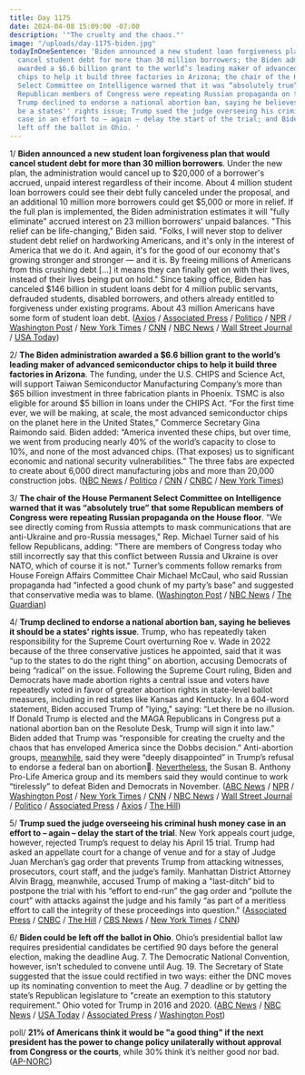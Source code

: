 ```yaml
---
title: Day 1175
date: 2024-04-08 15:09:00 -07:00
description: '"The cruelty and the chaos."'
image: "/uploads/day-1175-biden.jpg"
todayInOneSentence: 'Biden announced a new student loan forgiveness plan that would
  cancel student debt for more than 30 million borrowers; the Biden administration
  awarded a $6.6 billion grant to the world’s leading maker of advanced semiconductor
  chips to help it build three factories in Arizona; the chair of the House Permanent
  Select Committee on Intelligence warned that it was “absolutely true” that some
  Republican members of Congress were repeating Russian propaganda on the House floor;
  Trump declined to endorse a national abortion ban, saying he believes it should
  be a states'' rights issue; Trump sued the judge overseeing his criminal hush money
  case in an effort to – again – delay the start of the trial; and Biden could be
  left off the ballot in Ohio. '
---
```


1/ **Biden announced a new student loan forgiveness plan that would cancel student debt for more than 30 million borrowers**. Under the new plan, the administration would cancel up to $20,000 of a borrower's accrued, unpaid interest regardless of their income. About 4 million student loan borrowers could see their debt fully canceled under the proposal, and an additional 10 million more borrowers could get $5,000 or more in relief. If the full plan is implemented, the Biden administration estimates it will "fully eliminate" accrued interest on 23 million borrowers' unpaid balances. "This relief can be life-changing," Biden said. "Folks, I will never stop to deliver student debt relief on hardworking Americans, and it's only in the interest of America that we do it. And again, it's for the good of our economy that's growing stronger and stronger — and it is. By freeing millions of Americans from this crushing debt \[...\] it means they can finally get on with their lives, instead of their lives being put on hold." Since taking office, Biden has canceled $146 billion in student loans debt for 4 million public servants, defrauded students, disabled borrowers, and others already entitled to forgiveness under existing programs. About 43 million Americans have some form of student loan debt. ([Axios](https://www.axios.com/2024/04/08/student-loan-forgiveness-biden-new-plan) / [Associated Press](https://apnews.com/article/biden-student-loan-education-forgiveness-069d64e7e6fc4edd967adf6bc5f7e699) / [Politico](https://www.politico.com/news/2024/04/08/biden-new-student-debt-relief-plan-00150987) / [NPR](https://www.npr.org/2024/04/08/1243071907/biden-student-loan-debt-relief-millions) / [Washington Post](https://www.washingtonpost.com/education/2024/04/08/biden-debt-relief-rule/) / [New York Times](https://www.nytimes.com/2024/04/08/us/politics/biden-student-loans-debt-relief.html) / [CNN](https://www.cnn.com/2024/04/08/politics/biden-student-loan-forgiveness-proposals/index.html) / [NBC News](https://www.nbcnews.com/politics/white-house/biden-announce-new-plans-provide-student-debt-relief-millions-rcna146806) / [Wall Street Journal](https://www.wsj.com/politics/policy/bidens-student-loan-plan-seeks-to-slash-debt-for-30-million-americans-12a00eba?mod=hp_lead_pos4) / [USA Today](https://www.usatoday.com/story/news/education/2024/04/08/biden-new-student-loan-forgiveness-proposal/73218916007/))

2/ **The Biden administration awarded a $6.6 billion grant to the world’s leading maker of advanced semiconductor chips to help it build three factories in Arizona**. The funding, under the U.S. CHIPS and Science Act, will support Taiwan Semiconductor Manufacturing Company’s more than $65 billion investment in three fabrication plants in Phoenix. TSMC is also eligible for around $5 billion in loans under the CHIPS Act. “For the first time ever, we will be making, at scale, the most advanced semiconductor chips on the planet here in the United States,” Commerce Secretary Gina Raimondo said. Biden added: “America invented these chips, but over time, we went from producing nearly 40% of the world’s capacity to close to 10%, and none of the most advanced chips. (That exposes) us to significant economic and national security vulnerabilities.” The three fabs are expected to create about 6,000 direct manufacturing jobs and more than 20,000 construction jobs. ([NBC News](https://www.nbcnews.com/news/world/us-offers-tsmc-66-billion-arizona-factories-biden-pushes-chip-security-rcna146801) / [Politico](https://www.politico.com/news/2024/04/08/biden-funding-taiwan-chipmaker-arizona-00150991) / [CNN](https://www.cnn.com/2024/04/08/tech/tsmc-arizona-chip-factory-investment/index.html) / [CNBC](https://www.cnbc.com/2024/04/08/tsmc-set-to-receive-up-to-6point6-billion-in-funding-for-arizona-plants-.html) / [New York Times](https://www.nytimes.com/2024/04/08/us/politics/tsmc-taiwan-chips-grants.html))

3/ **The chair of the House Permanent Select Committee on Intelligence warned that it was “absolutely true” that some Republican members of Congress were repeating Russian propaganda on the House floor**. "We see directly coming from Russia attempts to mask communications that are anti-Ukraine and pro-Russia messages," Rep. Michael Turner said of his fellow Republicans, adding: "There are members of Congress today who still incorrectly say that this conflict between Russia and Ukraine is over NATO, which of course it is not." Turner’s comments follow remarks from House Foreign Affairs Committee Chair Michael McCaul, who said Russian propaganda had “infected a good chunk of my party’s base” and suggested that conservative media was to blame. ([Washington Post](https://www.washingtonpost.com/politics/2024/04/07/russian-propaganda-republicans-congress/) / [NBC News](https://www.nbcnews.com/politics/congress/gop-rep-mike-turner-russian-propaganda-uttered-house-floor-rcna146760) / [The Guardian](https://www.theguardian.com/us-news/2024/apr/08/republican-mike-turner-russia-propaganda))

4/ **Trump declined to endorse a national abortion ban, saying he believes it should be a states' rights issue**. Trump, who has repeatedly taken responsibility for the Supreme Court overturning Roe v. Wade in 2022 because of the three conservative justices he appointed, said that it was “up to the states to do the right thing” on abortion, accusing Democrats of being “radical” on the issue. Following the Supreme Court ruling, Biden and Democrats have made abortion rights a central issue and voters have repeatedly voted in favor of greater abortion rights in state-level ballot measures, including in red states like Kansas and Kentucky. In a 604-word statement, Biden accused Trump of "lying," saying: “Let there be no illusion. If Donald Trump is elected and the MAGA Republicans in Congress put a national abortion ban on the Resolute Desk, Trump will sign it into law.” Biden added that Trump was “responsible for creating the cruelty and the chaos that has enveloped America since the Dobbs decision.” Anti-abortion groups, [meanwhile](https://www.politico.com/news/2024/04/08/trump-anti-abortion-group-ban-00151037), said they were “deeply disappointed” in Trump’s refusal to endorse a federal ban on abortion. [Nevertheless](https://www.nytimes.com/live/2024/04/08/us/trump-abortion-election-biden), the Susan B. Anthony Pro-Life America group and its members said they would continue to work “tirelessly” to defeat Biden and Democrats in November. ([ABC News](https://abcnews.go.com/Politics/trump-abortion-states-rights-issue/story?id=108976038) / [NPR](https://www.npr.org/2024/04/08/1243363396/trump-abortion) / [Washington Post](https://www.washingtonpost.com/elections/2024/04/08/trump-abortion-statement/) / [New York Times](https://www.nytimes.com/2024/04/08/us/politics/trump-abortion-states.html) / [CNN](https://www.cnn.com/2024/04/08/politics/donald-trump-abortion-2024/index.html) / [NBC News](https://www.nbcnews.com/politics/donald-trump/trump-says-abortion-restrictions-left-states-dodging-national-ban-rcna146309) / [Wall Street Journal](https://www.wsj.com/politics/abortion-donald-trump-2024-election-fe641cc5?mod=hp_lead_pos3) / [Politico](https://www.politico.com/news/2024/04/08/trump-abortion-biden-2024-00151062) / [Associated Press](https://apnews.com/article/trump-abortion-2024-ban-7bf06e0856b88a710c79a6eb85cffa6a) / [Axios](https://www.axios.com/2024/04/08/trump-abortion-states-national-ban-2024) / [The Hill](https://thehill.com/homenews/administration/4580772-biden-slams-trump-abortion-comments/))

5/ **Trump sued the judge overseeing his criminal hush money case in an effort to – again – delay the start of the trial**.  New York appeals court judge, however, rejected Trump’s request to delay his April 15 trial. Trump had asked an appellate court for a change of venue and for a stay of Judge Juan Merchan’s gag order that prevents Trump from attacking witnesses, prosecutors, court staff, and the judge’s family. Manhattan District Attorney Alvin Bragg, meanwhile, accused Trump of making a "last-ditch” bid to postpone the trial with his “effort to end-run” the gag order and “pollute the court” with attacks against the judge and his family “as part of a meritless effort to call the integrity of these proceedings into question." ([Associated Press](https://apnews.com/article/donald-trump-juan-merchan-hush-money-appeal-lawsuit-6abe221a7cb2ea670eb3ed1a7a134643) / [CNBC](https://www.cnbc.com/2024/04/08/trump-hush-money-judge-recusal-bid-aims-to-delay-evade-gag-order-da-.html) / [The Hill](https://thehill.com/regulation/court-battles/4581421-trump-sues-ny-judge-overseeing-hush-money-case-in-effort-to-delay-trial/) / [CBS News](https://www.cbsnews.com/news/trump-sues-judge-in-hush-money-trial-in-effort-to-delay-it-and-seeks-stay-of-gag-order/) / [New York Times](https://www.nytimes.com/2024/04/08/nyregion/trump-hush-money-trial-delay.html) / [CNN](https://www.cnn.com/2024/04/08/politics/trump-hush-money-case-gag-order-venue-appeal/index.html))

6/ **Biden could be left off the ballot in Ohio**. Ohio’s presidential ballot law requires presidential candidates be certified 90 days before the general election, making the deadline Aug. 7. The Democratic National Convention, however, isn’t scheduled to convene until Aug. 19. The Secretary of State suggested that the issue could rectified in two ways: either the DNC moves up its nominating convention to meet the Aug. 7 deadline or by getting the state’s Republican legislature to "create an exemption to this statutory requirement." Ohio voted for Trump in 2016 and 2020. ([ABC News](https://abcnews.go.com/Politics/biden-face-challenges-ohio-general-ballot/story?id=108912620) / [NBC News](https://www.nbcnews.com/politics/2024-election/biden-may-trouble-getting-ohios-general-election-ballot-rcna146706) / [USA Today](https://www.usatoday.com/story/news/politics/elections/2024/04/06/joe-biden-ohio-november-ballot-2024/73230815007/) / [Associated Press](https://apnews.com/article/biden-election-2024-ohio-ballot-e674776d8832905986d848b7546d0240) / [Washington Post](https://www.washingtonpost.com/politics/2024/04/07/biden-ohio-ballot/))

poll/ **21% of Americans think it would be "a good thing" if the next president has the power to change policy unilaterally without approval from Congress or the courts**, while 30% think it’s neither good nor bad. ([AP-NORC](https://apnorc.org/projects/few-adults-like-the-idea-of-unilateral-action-by-presidents/))